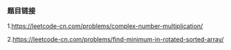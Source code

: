 ### 题目链接

1.https://leetcode-cn.com/problems/complex-number-multiplication/

2.https://leetcode-cn.com/problems/find-minimum-in-rotated-sorted-array/

